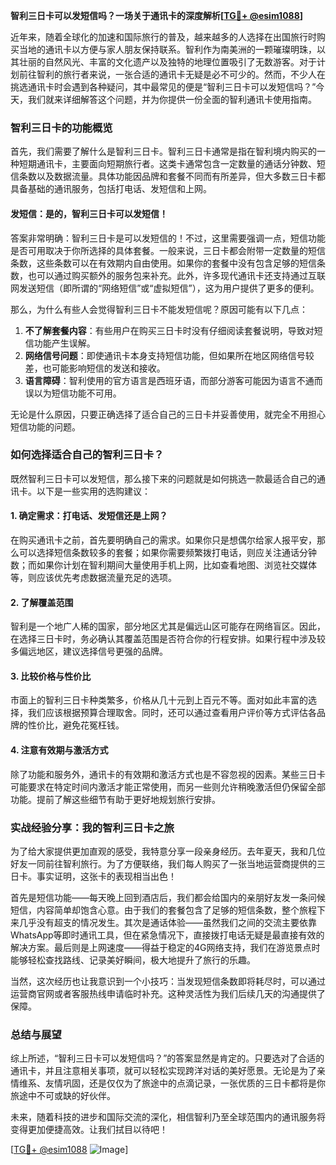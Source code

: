 **智利三日卡可以发短信吗？一场关于通讯卡的深度解析[[TG💪+ @esim1088](https://t.me/s/esim1088)]**

近年来，随着全球化的加速和国际旅行的普及，越来越多的人选择在出国旅行时购买当地的通讯卡以方便与家人朋友保持联系。智利作为南美洲的一颗璀璨明珠，以其壮丽的自然风光、丰富的文化遗产以及独特的地理位置吸引了无数游客。对于计划前往智利的旅行者来说，一张合适的通讯卡无疑是必不可少的。然而，不少人在挑选通讯卡时会遇到各种疑问，其中最常见的便是“智利三日卡可以发短信吗？”今天，我们就来详细解答这个问题，并为你提供一份全面的智利通讯卡使用指南。

### 智利三日卡的功能概览

首先，我们需要了解什么是智利三日卡。智利三日卡通常是指在智利境内购买的一种短期通讯卡，主要面向短期旅行者。这类卡通常包含一定数量的通话分钟数、短信条数以及数据流量。具体功能因品牌和套餐不同而有所差异，但大多数三日卡都具备基础的通讯服务，包括打电话、发短信和上网。

#### 发短信：是的，智利三日卡可以发短信！

答案非常明确：智利三日卡是可以发短信的！不过，这里需要强调一点，短信功能是否可用取决于你所选择的具体套餐。一般来说，三日卡都会附带一定数量的短信条数，这些条数可以在有效期内自由使用。如果你的套餐中没有包含足够的短信条数，也可以通过购买额外的服务包来补充。此外，许多现代通讯卡还支持通过互联网发送短信（即所谓的“网络短信”或“虚拟短信”），这为用户提供了更多的便利。

那么，为什么有些人会觉得智利三日卡不能发短信呢？原因可能有以下几点：

1. **不了解套餐内容**：有些用户在购买三日卡时没有仔细阅读套餐说明，导致对短信功能产生误解。
2. **网络信号问题**：即使通讯卡本身支持短信功能，但如果所在地区网络信号较差，也可能影响短信的发送和接收。
3. **语言障碍**：智利使用的官方语言是西班牙语，而部分游客可能因为语言不通而误以为短信功能不可用。

无论是什么原因，只要正确选择了适合自己的三日卡并妥善使用，就完全不用担心短信功能的问题。

### 如何选择适合自己的智利三日卡？

既然智利三日卡可以发短信，那么接下来的问题就是如何挑选一款最适合自己的通讯卡。以下是一些实用的选购建议：

#### 1. 确定需求：打电话、发短信还是上网？

在购买通讯卡之前，首先要明确自己的需求。如果你只是想偶尔给家人报平安，那么可以选择短信条数较多的套餐；如果你需要频繁拨打电话，则应关注通话分钟数；而如果你计划在智利期间大量使用手机上网，比如查看地图、浏览社交媒体等，则应该优先考虑数据流量充足的选项。

#### 2. 了解覆盖范围

智利是一个地广人稀的国家，部分地区尤其是偏远山区可能存在网络盲区。因此，在选择三日卡时，务必确认其覆盖范围是否符合你的行程安排。如果行程中涉及较多偏远地区，建议选择信号更强的品牌。

#### 3. 比较价格与性价比

市面上的智利三日卡种类繁多，价格从几十元到上百元不等。面对如此丰富的选择，我们应该根据预算合理取舍。同时，还可以通过查看用户评价等方式评估各品牌的性价比，避免花冤枉钱。

#### 4. 注意有效期与激活方式

除了功能和服务外，通讯卡的有效期和激活方式也是不容忽视的因素。某些三日卡可能要求在特定时间内激活才能正常使用，而另一些则允许稍晚激活但仍保留全部功能。提前了解这些细节有助于更好地规划旅行安排。

### 实战经验分享：我的智利三日卡之旅

为了给大家提供更加直观的感受，我特意分享一段亲身经历。去年夏天，我和几位好友一同前往智利旅行。为了方便联络，我们每人购买了一张当地运营商提供的三日卡。事实证明，这张卡的表现相当出色！

首先是短信功能——每天晚上回到酒店后，我们都会给国内的亲朋好友发一条问候短信，内容简单却饱含心意。由于我们的套餐包含了足够的短信条数，整个旅程下来几乎没有超支的情况发生。其次是通话体验——虽然我们之间的交流主要依靠WhatsApp等即时通讯工具，但在紧急情况下，直接拨打电话无疑是最直接有效的解决方案。最后则是上网速度——得益于稳定的4G网络支持，我们在游览景点时能够轻松查找路线、记录美好瞬间，极大地提升了旅行的乐趣。

当然，这次经历也让我意识到一个小技巧：当发现短信条数即将耗尽时，可以通过运营商官网或者客服热线申请临时补充。这种灵活性为我们后续几天的沟通提供了保障。

### 总结与展望

综上所述，“智利三日卡可以发短信吗？”的答案显然是肯定的。只要选对了合适的通讯卡，并且注意相关事项，就可以轻松实现跨洋对话的美好愿景。无论是为了亲情维系、友情巩固，还是仅仅为了旅途中的点滴记录，一张优质的三日卡都将是你旅途中不可或缺的好伙伴。

未来，随着科技的进步和国际交流的深化，相信智利乃至全球范围内的通讯服务将变得更加便捷高效。让我们拭目以待吧！

[[TG💪+ @esim1088](https://t.me/s/esim1088) ![Image](https://i.postimg.cc/4NQfJmqS/Snipaste-2025-05-13-00-14-12.png)]